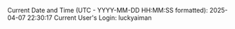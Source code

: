 Current Date and Time (UTC - YYYY-MM-DD HH:MM:SS formatted): 2025-04-07 22:30:17
Current User's Login: luckyaiman
